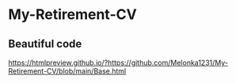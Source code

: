 # My-Retirement-CV
## Beautiful code ##
https://htmlpreview.github.io/?https://github.com/Melonka1231/My-Retirement-CV/blob/main/Base.html
